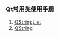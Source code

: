 ### Qt常用类使用手册

1. [QStringList](https://github.com/liliangCS/qt_code/blob/main/QStringList.md)
2. [QString](https://github.com/liliangCS/qt_code/blob/main/QString.md)
